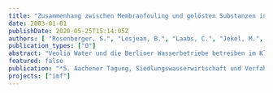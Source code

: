 ```yaml
---
title: "Zusammenhang zwischen Membranfouling und gelösten Substanzen in Membranbelebungsreaktoren"
date: 2003-01-01
publishDate: 2020-05-25T15:14:05Z
authors: [ "Rosenberger, S.", "Lesjean, B.", "Laabs, C.", "Jekel, M.", "Gnirß, R." ]
publication_types: ["0"]
abstract: "Veolia Water und die Berliner Wasserbetriebe betreiben im Klärwerk Berlin-Ruhleben zwei Membranbelebungsanlagen zur biologischen Phosphor- und Stickstoffelimination, die mit dem gleichen Abwasser belastet werden. Die zwei parallelen Pilotanlagen werden mit identischen Betriebsbedingungen aber unterschiedlicher Anordnung der anoxen Zone gefahren. Im Betrieb der Anlagen kann trotz identischen Betriebsbedingungen stets ein Unterschied im Fouling-verhalten zwischen beiden Pilotanlagen und über die Zeit beobachtet werden. Aus zwei Jahren Betriebserfahrung mit den beiden Pilotanlagen wurde deutlich, dass die Unterschiede nicht auf Trockensubstanzkonzentration oder Schlammalter sondern vorwiegend auf andere Parameter, wie z.B. den eingestellten Permeatflux, zurückzuführen sind. Neben den im belebten Schlamm enthaltenen Feststoffen können im biologischen Prozess produzierte Kolloide und gelöste Substanzen die Filtrations-leistungen von Membranen beeinflussen. Da die Feststoffkonzentration beider Anlagen weitestgehend identisch ist, werden im  Rahmen dieses Projektes vor allem Kolloide und gelöste Substanzen in der Klarphase des belebten Schlammes untersucht und mit der Foulingrate der eingesetzten Module verglichen. Die vorgestellten Untersuchungen sind Teil eines umfassenden Projektes von Anjou Recherche zum Foulingverhalten von Membranen in Membranbelebungsreaktoren."
featured: false
publication: "*5. Aachener Tagung, Siedlungswasserwirtschaft und Verfahrentechnik.*"
projects: ["imf"]
---
```


